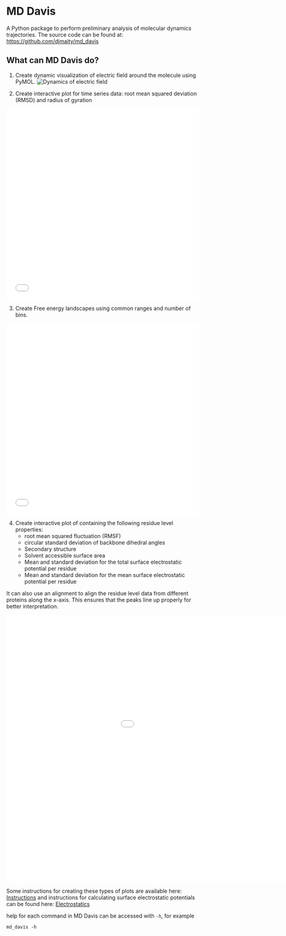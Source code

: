# MD Davis
A Python package to perform preliminary analysis of molecular dynamics trajectories. The source code can be found at: https://github.com/djmaity/md_davis

## What can MD Davis do?
1. Create dynamic visualization of electric field around the molecule using PyMOL.
![Dynamics of electric field](2GV1_100frames.gif "Dynamics of electric field")

2. Create interactive plot for time series data: root mean squared deviation (RMSD) and radius of gyration

<iframe src="acylphosphatase_rmsg_rg.html" frameborder="0" width="100%" height="500px"></iframe>

3. Create Free energy landscapes using common ranges and number of bins.

<iframe src="landscapes.html" frameborder="0" width="100%" height=500px></iframe>

4. Create interactive plot of containing the following residue level properties:
    * root mean squared fluctuation (RMSF)
    * circular standard deviation of backbone dihedral angles
    * Secondary structure
    * Solvent accessible surface area
    * Mean and standard deviation for the total surface     electrostatic potential per residue
    * Mean and standard deviation for the mean surface electrostatic potential per residue

It can also use an alignment to align the residue level data from different proteins along the x-axis. This ensures that the peaks line up properly for better interpretation.

<iframe src="acylphosphatase_residue_wise_data_aligned.html" frameborder="0" width="1200px" height=700px></iframe>

Some instructions for creating these types of plots are available here: [Instructions](http://djmaity.com/md_davis/instructions.html) and instructions for calculating surface electrostatic potentials can be found here: [Electrostatics](http://djmaity.com/md_davis/electrostatics.html)

help for each command in MD&nbsp;Davis can be accessed with `-h`, for example
```shell
md_davis -h
```